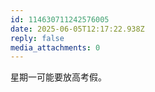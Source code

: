 ```yaml
---
id: 114630711242576005
date: 2025-06-05T12:17:22.938Z
reply: false
media_attachments: 0
---
```


星期一可能要放高考假。

